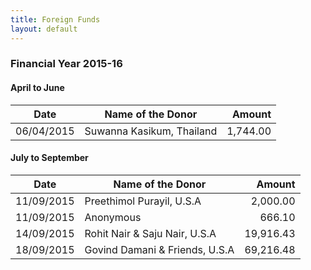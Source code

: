 ```yaml
---
title: Foreign Funds
layout: default
---
```

<style>table{width:100%}</style>

### Financial Year 2015-16

#### April to June

| Date       | Name of the Donor                                     | Amount
|:----------:|-------------------------------------------------------|-------------:|
| 06/04/2015 | Suwanna Kasikum, Thailand                             | 1,744.00

#### July to September

| Date       | Name of the Donor                                     | Amount
|:----------:|-------------------------------------------------------|-------------:|
| 11/09/2015 | Preethimol Purayil, U.S.A                             | 2,000.00
| 11/09/2015 | Anonymous                                             | 666.10
| 14/09/2015 | Rohit Nair & Saju Nair, U.S.A                         | 19,916.43
| 18/09/2015 | Govind Damani & Friends, U.S.A                        | 69,216.48
